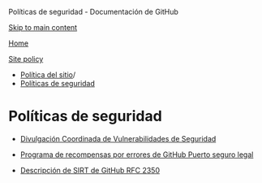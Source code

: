 Políticas de seguridad - Documentación de GitHub

[Skip to main content](#main-content)

[Home](/es)

[Site policy](/es/site-policy)

* [Política del sitio](/es/site-policy)/
* [Políticas de seguridad](/es/site-policy/security-policies)

Políticas de seguridad
==========

* [Divulgación Coordinada de Vulnerabilidades de Seguridad](/es/site-policy/security-policies/coordinated-disclosure-of-security-vulnerabilities)

* [Programa de recompensas por errores de GitHub Puerto seguro legal](/es/site-policy/security-policies/github-bug-bounty-program-legal-safe-harbor)

* [Descripción de SIRT de GitHub RFC 2350](/es/site-policy/security-policies/github-sirt-description-rfc-2350)
